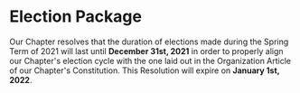 # Election Package

Our Chapter resolves that the duration of elections made during the Spring Term of 2021 will last until **December 31st, 2021** in order to properly align our Chapter's election cycle with the one laid out in the Organization Article of our Chapter's Constitution. This Resolution will expire on **January 1st, 2022**.